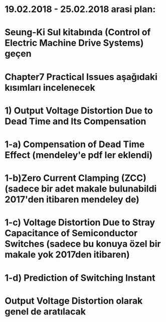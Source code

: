# 19.02.2018 - 25.02.2018 arasi plan:
# Seung-Ki Sul kitabında (Control of Electric Machine Drive Systems) geçen 
# Chapter7 Practical Issues aşağıdaki kısımları incelenecek
# 1) Output Voltage Distortion Due to Dead Time and Its Compensation 
# 1-a) Compensation of Dead Time Effect (mendeley'e pdf ler eklendi)
# 1-b)Zero Current Clamping (ZCC) (sadece bir adet makale bulunabildi 2017'den itibaren mendeley de)
# 1-c) Voltage Distortion Due to Stray Capacitance of Semiconductor Switches (sadece bu konuya özel bir makale yok 2017den itibaren)
# 1-d) Prediction of Switching Instant
# Output Voltage Distortion olarak genel de aratılacak



